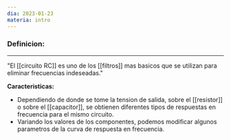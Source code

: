 ```yaml
---
dia: 2023-01-23
materia: intro
---
```

### **Definicion:**
---
"El [[circuito RC]] es uno de los [[filtros]] mas basicos que se utilizan para eliminar frecuencias indeseadas."

**Caracteristicas:**
- Dependiendo de donde se tome la tension de salida, sobre el [[resistor]] o sobre el [[capacitor]], se obtienen diferentes tipos de respuestas en frecuencia para el mismo circuito.
- Variando los valores de los componentes, podemos modificar algunos parametros de la curva de respuesta en frecuencia.
